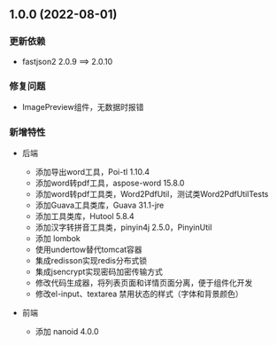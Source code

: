 ## 1.0.0 (2022-08-01)

### 更新依赖

-  fastjson2	2.0.9 ==> 2.0.10

### 修复问题

- ImagePreview组件，无数据时报错

### 新增特性

- 后端

  - 添加导出word工具，Poi-tl 1.10.4
  - 添加word转pdf工具，aspose-word 15.8.0
  - 添加word转pdf工具类，Word2PdfUtil，测试类Word2PdfUtilTests
  - 添加Guava工具类库，Guava 31.1-jre
  - 添加工具类库，Hutool 5.8.4
  - 添加汉字转拼音工具类，pinyin4j 2.5.0，PinyinUtil
  - 添加 lombok
  - 使用undertow替代tomcat容器
  - 集成redisson实现redis分布式锁
  - 集成jsencrypt实现密码加密传输方式
  - 修改代码生成器，将列表页面和详情页面分离，便于组件化开发
  - 修改el-input、textarea 禁用状态的样式（字体和背景颜色）


- 前端
  - 添加 nanoid 4.0.0





